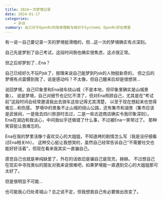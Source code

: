 ```yaml
---
title: 2024一次梦境记录
date: 2024-01-17
categories: 
    - 杂谈
summary: 自己对于OpenRc的简单理解与相对于Systemd，OpenRc好在哪里
---
```


有一说一自己要记录一天的梦境挺滑稽的，但...这一次的梦境确实有点深刻。

自己先是梦到了自己考试，这段时间倒也确实很焦虑，这点很正常。

但之后却梦到了...Ena？

自己已经好久不玩Pjsk了，按理来说自己能梦到Pjsk的人物挺新奇的，
但之后的梦境有点震慑到我了，说是感动吗？不太像，但自己醒来后却是很想哭...

说回梦境，自己印象里和Ena骑车绕山城（不是本地，但印象里确实是山城景象）。
说是梦境，自己对细节也记忆不清了，但对Ena照顾自己，尤其是在“考试前”这段时间会经常邀请我出去骑车这些记得尤其清楚，
以至于现在想起来也觉得难忘...和伤感。
梦境中的景象不止山城的绕山公路，还有集市和湖景（集市应该是武侯祠，一是我去四川旅游时去过，二是一些古迹商店确实令我印象深刻）。
Ena在湖边和我谈心，中间我似乎还做错了什么事，不过被Ena一笑带过了。
那种笑容挺让我难忘的。

Ena在我的梦里活像个喜欢交心的大姐姐，不知道烤的剧情怎么写（我是没仔细看过Ena相关hh）。
这种交心挺让我想哭的，虽然自己经常告诉自己“不需要社交也能好好活着”，但现在看来我其实一直骗自己。

感觉自己也就是单纯缺爱了，外在的话依旧是骗自己是现充，赫赫。
不过想自己在现实中寻找类似的朋友对我来说很难吧，如果梦境能一直遇到交心的大姐姐那可太好了。

但是很明显不可能...

也可能我心归处青城山？总之说不定，但我想我自己有必要做出改变了。
